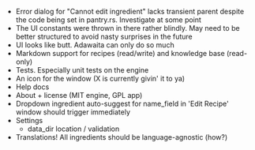 - Error dialog for "Cannot edit ingredient" lacks transient parent despite the code being set in pantry.rs. Investigate at some point
- The UI constants were thrown in there rather blindly. May need to be better structured to avoid nasty surprises in the future
- UI looks like butt. Adawaita can only do so much
- Markdown support for recipes (read/write) and knowledge base (read-only)
- Tests. Especially unit tests on the engine
- An icon for the window (X is currently givin' it to ya)
- Help docs
- About + license (MIT engine, GPL app)
- Dropdown ingredient auto-suggest for name_field in 'Edit Recipe' window should trigger immediately
- Settings
  - data_dir location / validation
- Translations! All ingredients should be language-agnostic (how?)